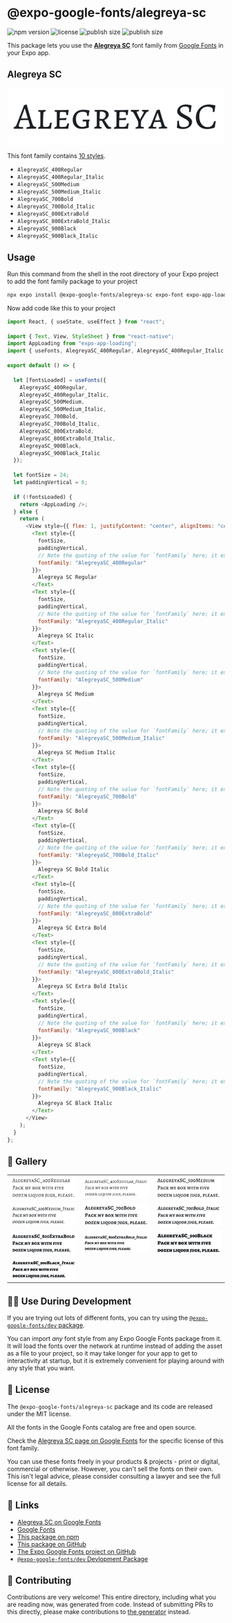 # @expo-google-fonts/alegreya-sc

![npm version](https://flat.badgen.net/npm/v/@expo-google-fonts/alegreya-sc)
![license](https://flat.badgen.net/github/license/expo/google-fonts)
![publish size](https://flat.badgen.net/packagephobia/install/@expo-google-fonts/alegreya-sc)
![publish size](https://flat.badgen.net/packagephobia/publish/@expo-google-fonts/alegreya-sc)

This package lets you use the [**Alegreya SC**](https://fonts.google.com/specimen/Alegreya+SC) font family from [Google Fonts](https://fonts.google.com/) in your Expo app.

## Alegreya SC

![Alegreya SC](./font-family.png)

This font family contains [10 styles](#-gallery).

- `AlegreyaSC_400Regular`
- `AlegreyaSC_400Regular_Italic`
- `AlegreyaSC_500Medium`
- `AlegreyaSC_500Medium_Italic`
- `AlegreyaSC_700Bold`
- `AlegreyaSC_700Bold_Italic`
- `AlegreyaSC_800ExtraBold`
- `AlegreyaSC_800ExtraBold_Italic`
- `AlegreyaSC_900Black`
- `AlegreyaSC_900Black_Italic`

## Usage

Run this command from the shell in the root directory of your Expo project to add the font family package to your project

```sh
npx expo install @expo-google-fonts/alegreya-sc expo-font expo-app-loading
```

Now add code like this to your project

```js
import React, { useState, useEffect } from "react";

import { Text, View, StyleSheet } from "react-native";
import AppLoading from "expo-app-loading";
import { useFonts, AlegreyaSC_400Regular, AlegreyaSC_400Regular_Italic, AlegreyaSC_500Medium, AlegreyaSC_500Medium_Italic, AlegreyaSC_700Bold, AlegreyaSC_700Bold_Italic, AlegreyaSC_800ExtraBold, AlegreyaSC_800ExtraBold_Italic, AlegreyaSC_900Black, AlegreyaSC_900Black_Italic } from '@expo-google-fonts/alegreya-sc';

export default () => {

  let [fontsLoaded] = useFonts({
    AlegreyaSC_400Regular, 
    AlegreyaSC_400Regular_Italic, 
    AlegreyaSC_500Medium, 
    AlegreyaSC_500Medium_Italic, 
    AlegreyaSC_700Bold, 
    AlegreyaSC_700Bold_Italic, 
    AlegreyaSC_800ExtraBold, 
    AlegreyaSC_800ExtraBold_Italic, 
    AlegreyaSC_900Black, 
    AlegreyaSC_900Black_Italic
  });

  let fontSize = 24;
  let paddingVertical = 6;

  if (!fontsLoaded) {
    return <AppLoading />;
  } else {
    return (
      <View style={{ flex: 1, justifyContent: "center", alignItems: "center" }}>
        <Text style={{
          fontSize,
          paddingVertical,
          // Note the quoting of the value for `fontFamily` here; it expects a string!
          fontFamily: "AlegreyaSC_400Regular"
        }}>
          Alegreya SC Regular
        </Text>
        <Text style={{
          fontSize,
          paddingVertical,
          // Note the quoting of the value for `fontFamily` here; it expects a string!
          fontFamily: "AlegreyaSC_400Regular_Italic"
        }}>
          Alegreya SC Italic
        </Text>
        <Text style={{
          fontSize,
          paddingVertical,
          // Note the quoting of the value for `fontFamily` here; it expects a string!
          fontFamily: "AlegreyaSC_500Medium"
        }}>
          Alegreya SC Medium
        </Text>
        <Text style={{
          fontSize,
          paddingVertical,
          // Note the quoting of the value for `fontFamily` here; it expects a string!
          fontFamily: "AlegreyaSC_500Medium_Italic"
        }}>
          Alegreya SC Medium Italic
        </Text>
        <Text style={{
          fontSize,
          paddingVertical,
          // Note the quoting of the value for `fontFamily` here; it expects a string!
          fontFamily: "AlegreyaSC_700Bold"
        }}>
          Alegreya SC Bold
        </Text>
        <Text style={{
          fontSize,
          paddingVertical,
          // Note the quoting of the value for `fontFamily` here; it expects a string!
          fontFamily: "AlegreyaSC_700Bold_Italic"
        }}>
          Alegreya SC Bold Italic
        </Text>
        <Text style={{
          fontSize,
          paddingVertical,
          // Note the quoting of the value for `fontFamily` here; it expects a string!
          fontFamily: "AlegreyaSC_800ExtraBold"
        }}>
          Alegreya SC Extra Bold
        </Text>
        <Text style={{
          fontSize,
          paddingVertical,
          // Note the quoting of the value for `fontFamily` here; it expects a string!
          fontFamily: "AlegreyaSC_800ExtraBold_Italic"
        }}>
          Alegreya SC Extra Bold Italic
        </Text>
        <Text style={{
          fontSize,
          paddingVertical,
          // Note the quoting of the value for `fontFamily` here; it expects a string!
          fontFamily: "AlegreyaSC_900Black"
        }}>
          Alegreya SC Black
        </Text>
        <Text style={{
          fontSize,
          paddingVertical,
          // Note the quoting of the value for `fontFamily` here; it expects a string!
          fontFamily: "AlegreyaSC_900Black_Italic"
        }}>
          Alegreya SC Black Italic
        </Text>
      </View>
    );
  }
};
```

## 🔡 Gallery


||||
|-|-|-|
|![AlegreyaSC_400Regular](./AlegreyaSC_400Regular.ttf.png)|![AlegreyaSC_400Regular_Italic](./AlegreyaSC_400Regular_Italic.ttf.png)|![AlegreyaSC_500Medium](./AlegreyaSC_500Medium.ttf.png)||
|![AlegreyaSC_500Medium_Italic](./AlegreyaSC_500Medium_Italic.ttf.png)|![AlegreyaSC_700Bold](./AlegreyaSC_700Bold.ttf.png)|![AlegreyaSC_700Bold_Italic](./AlegreyaSC_700Bold_Italic.ttf.png)||
|![AlegreyaSC_800ExtraBold](./AlegreyaSC_800ExtraBold.ttf.png)|![AlegreyaSC_800ExtraBold_Italic](./AlegreyaSC_800ExtraBold_Italic.ttf.png)|![AlegreyaSC_900Black](./AlegreyaSC_900Black.ttf.png)||
|![AlegreyaSC_900Black_Italic](./AlegreyaSC_900Black_Italic.ttf.png)||||


## 👩‍💻 Use During Development

If you are trying out lots of different fonts, you can try using the [`@expo-google-fonts/dev` package](https://github.com/expo/google-fonts/tree/master/font-packages/dev#readme).

You can import _any_ font style from any Expo Google Fonts package from it. It will load the fonts over the network at runtime instead of adding the asset as a file to your project, so it may take longer for your app to get to interactivity at startup, but it is extremely convenient for playing around with any style that you want.


## 📖 License

The `@expo-google-fonts/alegreya-sc` package and its code are released under the MIT license.

All the fonts in the Google Fonts catalog are free and open source.

Check the [Alegreya SC page on Google Fonts](https://fonts.google.com/specimen/Alegreya+SC) for the specific license of this font family.

You can use these fonts freely in your products & projects - print or digital, commercial or otherwise. However, you can't sell the fonts on their own. This isn't legal advice, please consider consulting a lawyer and see the full license for all details.

## 🔗 Links

- [Alegreya SC on Google Fonts](https://fonts.google.com/specimen/Alegreya+SC)
- [Google Fonts](https://fonts.google.com/)
- [This package on npm](https://www.npmjs.com/package/@expo-google-fonts/alegreya-sc)
- [This package on GitHub](https://github.com/expo/google-fonts/tree/master/font-packages/alegreya-sc)
- [The Expo Google Fonts project on GitHub](https://github.com/expo/google-fonts)
- [`@expo-google-fonts/dev` Devlopment Package](https://github.com/expo/google-fonts/tree/master/font-packages/dev)

## 🤝 Contributing

Contributions are very welcome! This entire directory, including what you are reading now, was generated from code. Instead of submitting PRs to this directly, please make contributions to [the generator](https://github.com/expo/google-fonts/tree/master/packages/generator) instead.
